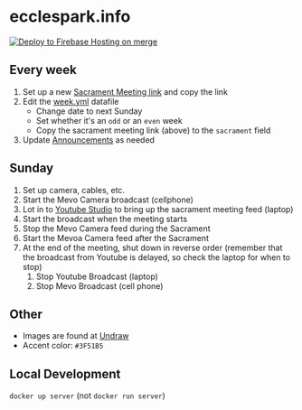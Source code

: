 # ecclespark.info

[![Deploy to Firebase Hosting on merge](https://github.com/jloosli/ecclespark-info/actions/workflows/firebase-hosting-merge.yml/badge.svg)](https://github.com/jloosli/ecclespark-info/actions/workflows/firebase-hosting-merge.yml)

## Every week

1. Set up a new [Sacrament Meeting link](https://studio.youtube.com/channel/UCbq1hkTjdy6dKzQmbLDQk9g/livestreaming) and copy the link
2. Edit the [week.yml](data/week.yml) datafile
   * Change date to next Sunday
   * Set whether it's an `odd` or an `even` week
   * Copy the sacrament meeting link (above) to the `sacrament` field
3. Update [Announcements](content/_index.md) as needed

## Sunday

1. Set up camera, cables, etc.
2. Start the Mevo Camera broadcast (cellphone)
3. Lot in to [Youtube Studio](https://studio.youtube.com/channel/UCbq1hkTjdy6dKzQmbLDQk9g/livestreaming) to bring up the sacrament 
   meeting feed (laptop)
4. Start the broadcast when the meeting starts
5. Stop the Mevo Camera feed during the Sacrament
6. Start the Mevoa Camera feed after the Sacrament
7. At the end of the meeting, shut down in reverse order (remember that the broadcast from Youtube is delayed, so check the laptop for when to stop)
   1. Stop Youtube Broadcast (laptop)
   2. Stop Mevo Broadcast (cell phone)

## Other

* Images are found at [Undraw](https://undraw.co/search)
* Accent color: `#3F51B5`

## Local Development

`docker up server` (not `docker run server`)
